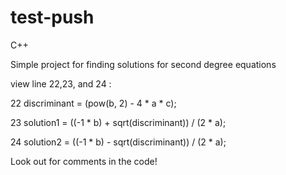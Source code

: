 # test-push
C++

Simple project for finding solutions for second degree equations

view line 22,23, and 24 :


22  discriminant = (pow(b, 2) - 4 * a * c);

23  solution1 = ((-1 * b) + sqrt(discriminant)) / (2 * a);

24  solution2 = ((-1 * b) - sqrt(discriminant)) / (2 * a);


Look out for comments in the code!
